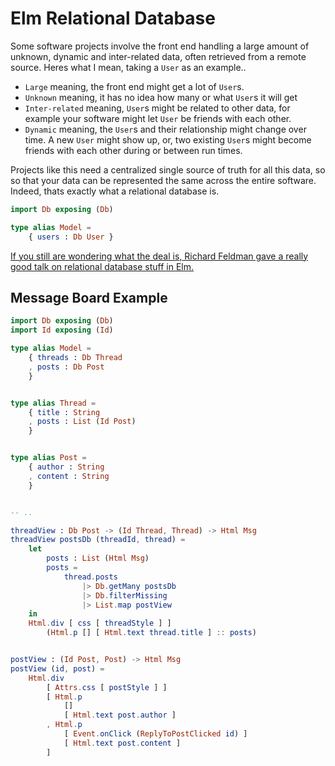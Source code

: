 # Elm Relational Database

Some software projects involve the front end handling a large amount of unknown, dynamic and inter-related data, often retrieved from a remote source. Heres what I mean, taking a `User` as an example..

- `Large` meaning, the front end might get a lot of `User`s.
- `Unknown` meaning, it has no idea how many or what `User`s it will get
- `Inter-related` meaning, `User`s might be related to other data, for example your software might let `User` be friends with each other. 
- `Dynamic` meaning, the `User`s and their relationship might change over time. A new `User` might show up, or, two existing `User`s might become friends with each other during or between run times.

Projects like this need a centralized single source of truth for all this data, so so that your data can be represented the same across the entire software. Indeed, thats exactly what a relational database is. 
```elm
import Db exposing (Db)

type alias Model =
    { users : Db User }
```
[If you still are wondering what the deal is, Richard Feldman gave a really good talk on relational database stuff in Elm.](https://www.youtube.com/watch?v=28OdemxhfbU)



## Message Board Example

```elm
import Db exposing (Db)
import Id exposing (Id)

type alias Model =
    { threads : Db Thread
    , posts : Db Post
    }


type alias Thread =
    { title : String
    , posts : List (Id Post)
    }


type alias Post =
    { author : String
    , content : String
    }


-- ..

threadView : Db Post -> (Id Thread, Thread) -> Html Msg
threadView postsDb (threadId, thread) =
    let
        posts : List (Html Msg)
        posts =
            thread.posts
                |> Db.getMany postsDb
                |> Db.filterMissing 
                |> List.map postView
    in
    Html.div [ css [ threadStyle ] ]
        (Html.p [] [ Html.text thread.title ] :: posts)


postView : (Id Post, Post) -> Html Msg
postView (id, post) =
    Html.div
        [ Attrs.css [ postStyle ] ]
        [ Html.p
            []
            [ Html.text post.author ]
        , Html.p
            [ Event.onClick (ReplyToPostClicked id) ]
            [ Html.text post.content ]
        ]
```
